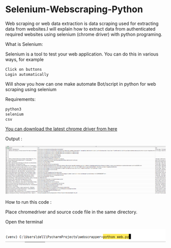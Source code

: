 # Selenium-Webscraping-Python

Web scraping or web data extraction is data scraping used for extracting data from websites.I will explain how to extract data from authenticated required websites using selenium (chrome driver) with python programing. 

What is Selenium:

Selenium is a tool to test your web application. You can do this in various ways, for example

    Click on buttons
    Login automatically

Will show you how can one make automate Bot/script in python for web scraping using selenium 

Requirements:

    python3
    selenium
    csv

<a href="https://www.w3schools.com">You can download the latest chrome driver from here </a>

Output :

![alt text](https://github.com/anupriya99/Selenium-Webscraping-Python/blob/master/scrapping_output.PNG)

How to run this code :

Place chromedriver and source code file in the same directory.

Open the terminal 

![alt text](https://github.com/anupriya99/Selenium-Webscraping-Python/blob/master/run_command.PNG)





